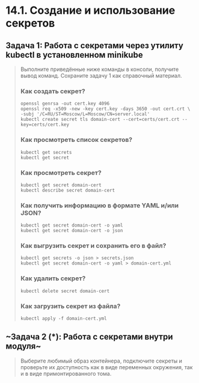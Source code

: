 # 14.1. Создание и использование секретов

## Задача 1: Работа с секретами через утилиту kubectl в установленном minikube

>Выполните приведённые ниже команды в консоли, получите вывод команд. Сохраните
>задачу 1 как справочный материал.
>
>### Как создать секрет?
>
>```
>openssl genrsa -out cert.key 4096
>openssl req -x509 -new -key cert.key -days 3650 -out cert.crt \
>-subj '/C=RU/ST=Moscow/L=Moscow/CN=server.local'
>kubectl create secret tls domain-cert --cert=certs/cert.crt --key=certs/cert.key
>```
>
>### Как просмотреть список секретов?
>
>```
>kubectl get secrets
>kubectl get secret
>```
>
>### Как просмотреть секрет?
>
>```
>kubectl get secret domain-cert
>kubectl describe secret domain-cert
>```
>
>### Как получить информацию в формате YAML и/или JSON?
>
>```
>kubectl get secret domain-cert -o yaml
>kubectl get secret domain-cert -o json
>```
>
>### Как выгрузить секрет и сохранить его в файл?
>
>```
>kubectl get secrets -o json > secrets.json
>kubectl get secret domain-cert -o yaml > domain-cert.yml
>```
>
>### Как удалить секрет?
>
>```
>kubectl delete secret domain-cert
>```
>
>### Как загрузить секрет из файла?
>
>```
>kubectl apply -f domain-cert.yml
>```

## ~Задача 2 (*): Работа с секретами внутри модуля~

>Выберите любимый образ контейнера, подключите секреты и проверьте их доступность
>как в виде переменных окружения, так и в виде примонтированного тома.
